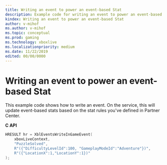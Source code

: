 ```yaml
---
title: Writing an event to power an event-based Stat
description: Example code for writing an event to power an event-based Stat.
kindex: Writing an event to power an event-based Stat
author: v-mihof
ms.author: v-mihof
ms.topic: conceptual
ms.prod: gaming
ms.technology: xboxlive
ms.localizationpriority: medium
ms.date: 11/22/2019
edited: 00/00/0000
---
```


# Writing an event to power an event-based Stat

This example code shows how to write an event.
On the service, this will update event-based stats based on the stat rules you've defined in Partner Center.


**C API**
<!-- XblEventsWriteInGameEvent.md -->
```cpp
HRESULT hr = XblEventsWriteInGameEvent(
    xboxLiveContext,
    "PuzzleSolved",
    R"({"DifficultyLevelId":100, "GameplayModeId":"Adventure"})",
    R"({"LocationX":1,"LocationY":1})"
);
```

<!-- **Reference**
* [XblEventsWriteInGameEvent](xbleventswriteingameevent.md) -->
